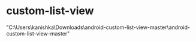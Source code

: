 # custom-list-view
"C:\Users\kanishka\Downloads\android-custom-list-view-master\android-custom-list-view-master"
